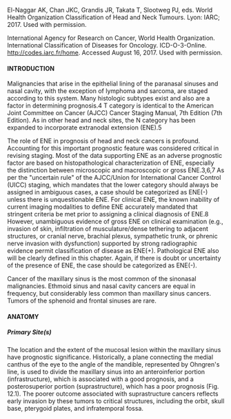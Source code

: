 El-Naggar AK, Chan JKC, Grandis JR, Takata T, Slootweg PJ, eds. World Health Organization Classification of Head and Neck Tumours. Lyon: IARC; 2017. Used with permission.

International Agency for Research on Cancer, World Health Organization. International Classification of Diseases for Oncology. ICD-O-3-Online. http://codes.iarc.fr/home. Accessed August 16, 2017. Used with permission.

#### INTRODUCTION
Malignancies that arise in the epithelial lining of the paranasal sinuses and nasal cavity, with the exception of lymphoma and sarcoma, are staged according to this system. Many histologic subtypes exist and also are a factor in determining prognosis.4 T category is identical to the American Joint Committee on Cancer (AJCC) Cancer Staging Manual, 7th Edition (7th Edition). As in other head and neck sites, the N category has been expanded to incorporate extranodal extension (ENE).5

The role of ENE in prognosis of head and neck cancers is profound. Accounting for this important prognostic feature was considered critical in revising staging. Most of the data supporting ENE as an adverse prognostic factor are based on histopathological characterization of ENE, especially the distinction between microscopic and macroscopic or gross ENE.3,6,7 As per the "uncertain rule" of the AJCC/Union for International Cancer Control (UICC) staging, which mandates that the lower category should always be assigned in ambiguous cases, a case should be categorized as ENE(-) unless there is unquestionable ENE. For clinical ENE, the known inability of current imaging modalities to define ENE accurately mandated that stringent criteria be met prior to assigning a clinical diagnosis of ENE.8 However, unambiguous evidence of gross ENE on clinical examination (e.g., invasion of skin, infiltration of musculature/dense tethering to adjacent structures, or cranial nerve, brachial plexus, sympathetic trunk, or phrenic nerve invasion with dysfunction) supported by strong radiographic evidence permit classification of disease as ENE(+). Pathological ENE also will be clearly defined in this chapter. Again, if there is doubt or uncertainty of the presence of ENE, the case should be categorized as ENE(-).

Cancer of the maxillary sinus is the most common of the sinonasal malignancies. Ethmoid sinus and nasal cavity cancers are equal in frequency, but considerably less common than maxillary sinus cancers. Tumors of the sphenoid and frontal sinuses are rare. 

<!-- PageBreak -->
<!-- PageHeader="12 Nasal Cavity and Paranasal Sinuses" -->
<!-- PageNumber="139" -->

#### ANATOMY
##### Primary Site(s)
The location and the extent of the mucosal lesion within the maxillary sinus have prognostic significance. Historically, a plane connecting the medial canthus of the eye to the angle of the mandible, represented by Ohngren's line, is used to divide the maxillary sinus into an anteroinferior portion (infrastructure), which is associated with a good prognosis, and a posterosuperior portion (suprastructure), which has a poor prognosis (Fig. 12.1). The poorer outcome associated with suprastructure cancers reflects early invasion by these tumors to critical structures, including the orbit, skull base, pterygoid plates, and infratemporal fossa.